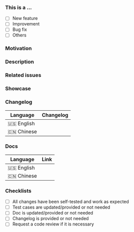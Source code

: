 <!--
First of all, thank you for your contribution!
For bug fixes or other non-feature modifications, please base your branch on the main branch.
For new features or API modifications, please make sure your branch is based on the next branch.
Thank you!
-->

### This is a ...

- [ ] New feature
- [ ] Improvement
- [ ] Bug fix
- [ ] Others

### Motivation

<!-- Please explain the reason of the changes made in this PR. -->

### Description

<!--
Please describe the key changes made in this PR clearly and concisely,
mention any potential risks,
and provide some testing suggestions.
-->

### Related issues

### Showcase

<!-- Including any screenshots of the changes. -->

### Changelog

| Language   | Changelog |
| ---------- | --------- |
| 🇺🇸 English |           |
| 🇨🇳 Chinese |           |

### Docs

| Language   | Link                   |
| ---------- | ---------------------- |
| 🇺🇸 English | <!-- [Title](link) --> |
| 🇨🇳 Chinese | <!-- [标题](link) -->  |

### Checklists

- [ ] All changes have been self-tested and work as expected
- [ ] Test cases are updated/provided or not needed
- [ ] Doc is updated/provided or not needed
- [ ] Changelog is provided or not needed
- [ ] Request a code review if it is necessary

